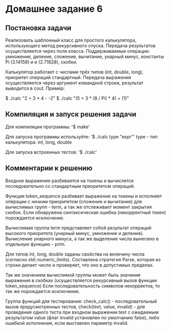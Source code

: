 # Домашнее задание 6
## Постановка задачи
Реализовать шаблонный класс для простого калькулятора, использующего метод рекурсивного спуска. Передача результатов осуществляется через поля класса. Поддерживаемые операции: умножение, деление, сложение, вычитание, унарный минус, константы Pi (3.14159) и e (2.71828), скобки.

Калькулятор работает с числами трёх типов (int, double, long), приоритет операций стандартный. Передача выражения осуществляется через аргумент командной строки, результат выводится в cout. Пример:

$ ./calc "2 + 3 * 4 - -2"
$ ./calc "(5 + 3 * (8 / Pi) * 4) + (1)"


## Компиляция и запуск решения задачи
Для компиляции программы:
'$ make'

Для запуска программы используйте:
'$ ./calc type "expr"'
type - тип калькулятора: int, long, double

Для запуска встроенных тестов:
'$ ./calc' 


## Комментарии к решению
Входное выражение разбивается на токены и вычислется последовательно со стандартным приоритетом операций.

Функция token_sequence разбивает выражение на токены и исполняет операции с низким приоритетом (сложение и вычитание) для вычислимых групп - term, а так же отслеживает момент закрытия скобок. Если обнаружена синтаксическая ошибка (некорректный токен) порождается исключение. 

Вычислимая группа term представляет собой результат операций высокого приоритета (унарный минус, умножение и деление). 
Вычисление унарного минуса, а так же выделение числа вынесено в отдельную функцию - prim. 

Для типов int, long, double заданы свойства на величину числа (согласно std::numeric_limits). Составлена стратегия Parse, которая из строки делает число и проверяет, что оно в допустимых пределах.

Так же значением вычислимой группы может быть значение выражения в скобках (осуществляется рекурсивный вызов функции token_sequence)
Если последовательность символов некорректна, то так же порождается исключение.

Группа функций для тестирования: check_calc() - последовательный вызов предусмотренных тестов, check(text, value, invalid) - для проведения одного теста при входном выражении text с ожидаемым результатом value (флаг invalid установлен по умолчанию false), либо ошибкой исполнения, если выставлен параметр invalid.

